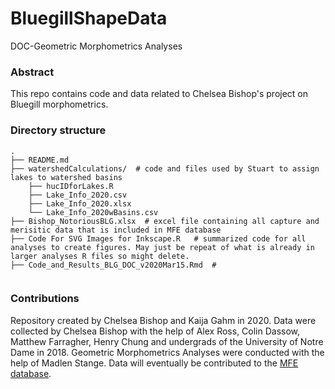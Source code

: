 # BluegillShapeData
DOC-Geometric Morphometrics Analyses

### Abstract
This repo contains code and data related to Chelsea Bishop's project on Bluegill morphometrics.

### Directory structure

```
.
├── README.md
├── watershedCalculations/  # code and files used by Stuart to assign lakes to watershed basins
    ├── hucIDforLakes.R
    ├── Lake_Info_2020.csv
    ├── Lake_Info_2020.xlsx
    └── Lake_Info_2020wBasins.csv
├── Bishop_NotoriousBLG.xlsx  # excel file containing all capture and merisitic data that is included in MFE database
├── Code For SVG Images for Inkscape.R   # summarized code for all analyses to create figures. May just be repeat of what is already in larger analyses R files so might delete. 
├── Code_and_Results_BLG_DOC_v2020Mar15.Rmd  #


```

### Contributions
Repository created by Chelsea Bishop and Kaija Gahm in 2020. Data were collected by Chelsea Bishop with the help of Alex Ross, Colin Dassow, Matthew Farragher, Henry Chung and undergrads of the University of Notre Dame in 2018. Geometric Morphometrics Analyses were conducted with the help of Madlen Stange. Data will eventually be contributed to the [MFE database](https://figshare.com/articles/MFE_database_Data_from_ecosystem_ecology_research_by_Jones_Solomon_and_collaborators_on_the_ecology_and_biogeochemistry_of_lakes_and_lake_organisms_in_the_Upper_Midwest_USA/7438598). 

